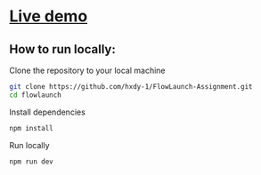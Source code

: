 # [Live demo](https://flow-launch-assignment.vercel.app/)

## How to run locally:

Clone the repository to your local machine

```bash
git clone https://github.com/hxdy-1/FlowLaunch-Assignment.git
cd flowlaunch
```

Install dependencies

```bash
npm install
```

Run locally

```bash
npm run dev
```
